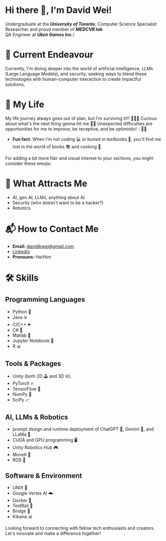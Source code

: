 # Hi there 👋, I'm David Wei!

<!--
**david-wei-01001/david-wei-01001** is a ✨ _special_ ✨ repository because its `README.md` (this file) appears on your GitHub profile.
-->

Undergraduate at the ***University of Toronto***, Computer Science Specialist\
Researcher and proud member of ***MEDCVR lab***\
QA Engineer at ***Uken Games Inc.***\

# 🔭 Current Endeavour
Currently, I'm diving deeper into the world of artificial intelligence, LLMs (Large Language Models), and security, seeking ways to blend these technologies with human-computer interaction to create impactful solutions.


# 🌱 My Life
My life journey always goes out of plan, but I'm surviving it!!! 🚴‍♂️💪
Curious about what's the next thing gonna hit me 🧐🔮
Unexpected difficulties are opportunities for me to improve, be receptive, and be optimistic! 💡🌱😊
- **Fun fact:** When I'm not coding 💻 or buried in textbooks 📖, you'll find me lost in the world of books 📚 and cooking 🍳.


For adding a bit more flair and visual interest to your sections, you might consider these emojis:

# 🧲 What Attracts Me 
- AI, gen AI, LLMs, anything about AI
- Security (who doesn't want to be a hacker?)
- Robotics

# 📬 How to Contact Me 
- **Email:** davidjkwei@gmail.com
- [LinkedIn](https://www.linkedin.com/in/david-wei-7a3486280/)
- **Pronouns:** He/Him


# 🛠️ Skills

## Programming Languages
- Python 🐍
- Java ☕
- C/C++ ➕
- C# 🔷
- Matlab 🔢
- Jupyter Notebook 📓
- R 📊

## Tools & Packages
- Unity (both 2D 🕹️ and 3D 🌐).
- PyTorch 🔥
- TensorFlow 🧠
- NumPy 🔢
- SciPy 📈

## AI, LLMs & Robotics
- prompt design and runtime deployment of ChatGPT 💬, Gemini 🌟, and LLaMa 🦙.
- CUDA and GPU programming 🖥️
- Unity Robotics Hub 🎮
- MoveIt 🤖
- ROS 🌹

## Software & Environment
- UNIX 🐧
- Google Vertex AI ☁️
- Docker 🐳
- TestRail 🚄
- Bridge 🌉
- Kibana 📊

Looking forward to connecting with fellow tech enthusiasts and creators. Let's innovate and make a difference together!


